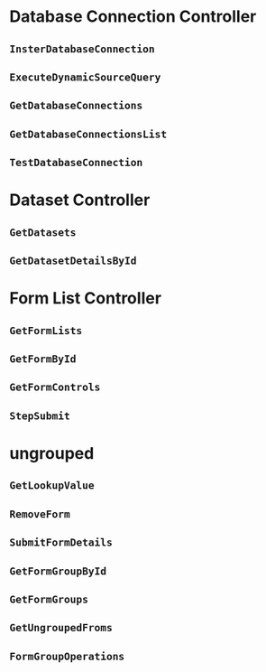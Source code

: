 # Database Connection Controller
## `InsterDatabaseConnection`
## `ExecuteDynamicSourceQuery`
## `GetDatabaseConnections`
## `GetDatabaseConnectionsList`
## `TestDatabaseConnection`

# Dataset Controller
## `GetDatasets`
## `GetDatasetDetailsById`
# Form List Controller
## `GetFormLists`
##  `GetFormById`
## `GetFormControls`
## `StepSubmit`



# ungrouped


## `GetLookupValue`
## `RemoveForm`
## `SubmitFormDetails`
## `GetFormGroupById`
## `GetFormGroups`
## `GetUngroupedFroms`
## `FormGroupOperations`

